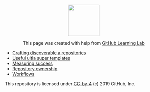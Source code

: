 <p align="center"><img width="100" src="https://lab.github.com/public/images/avatar.png"></p>

<p align="center">This page was created with help from <a href="https://lab.github.com/">GitHub Learning Lab</a></p>

- [Crafting discoverable a repositories](discoverable/)
- [Useful ultla super templates](templates/)
- [Measuring success](metrics/)
- [Repository ownership](repo-ownership/)
- [Workflows](workflows/)

This repository is licensed under [CC-by-4](../LICENSE) (c) 2019 GitHub, Inc.
